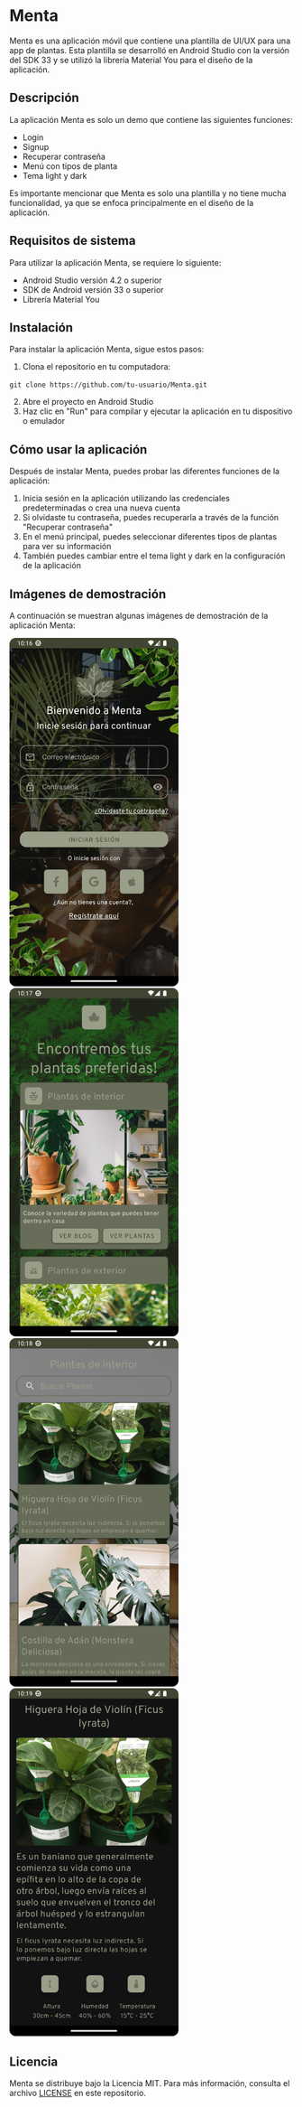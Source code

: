 
# Menta

Menta es una aplicación móvil que contiene una plantilla de UI/UX para una app de plantas. Esta plantilla se desarrolló en Android Studio con la versión del SDK 33 y se utilizó la librería Material You para el diseño de la aplicación.

## Descripción

La aplicación Menta es solo un demo que contiene las siguientes funciones:

-   Login
-   Signup
-   Recuperar contraseña
-   Menú con tipos de planta
-   Tema light y dark

Es importante mencionar que Menta es solo una plantilla y no tiene mucha funcionalidad, ya que se enfoca principalmente en el diseño de la aplicación.

## Requisitos de sistema

Para utilizar la aplicación Menta, se requiere lo siguiente:

-   Android Studio versión 4.2 o superior
-   SDK de Android versión 33 o superior
-   Librería Material You

## Instalación

Para instalar la aplicación Menta, sigue estos pasos:

1.  Clona el repositorio en tu computadora:

`git clone https://github.com/tu-usuario/Menta.git` 

2.  Abre el proyecto en Android Studio
3.  Haz clic en "Run" para compilar y ejecutar la aplicación en tu dispositivo o emulador

## Cómo usar la aplicación

Después de instalar Menta, puedes probar las diferentes funciones de la aplicación:

1.  Inicia sesión en la aplicación utilizando las credenciales predeterminadas o crea una nueva cuenta
2.  Si olvidaste tu contraseña, puedes recuperarla a través de la función "Recuperar contraseña"
3.  En el menú principal, puedes seleccionar diferentes tipos de plantas para ver su información
4.  También puedes cambiar entre el tema light y dark en la configuración de la aplicación

## Imágenes de demostración

A continuación se muestran algunas imágenes de demostración de la aplicación Menta:


<img src="assets/screen_1-min.png" alt="login" width="300"> <img src="assets/screen_2-min.png" alt="dashboard" width="300">
<img src="assets/screen_3-min.png" alt="search" width="300"> <img src="assets/screen_4-min.png" alt="details" width="300">

## Licencia

Menta se distribuye bajo la Licencia MIT. Para más información, consulta el archivo [LICENSE](https://github.com/DaveDeveloper117/Menta/blob/master/LICENSE) en este repositorio.
